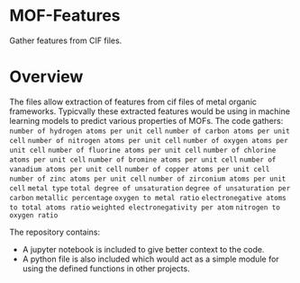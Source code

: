 # MOF-Features
Gather features from CIF files. 


# Overview 
The files allow extraction of features from cif files of metal organic frameworks. Typicvally these extracted features would be using in machine learning models to predict various properties of MOFs. The code gathers:
```number of hydrogen atoms per unit cell```
```number of carbon atoms per unit cell```
```number of nitrogen atoms per unit cell```
```number of oxygen atoms per unit cell```
```number of fluorine atoms per unit cell```
```number of chlorine atoms per unit cell```
```number of bromine atoms per unit cell```
```number of vanadium atoms per unit cell```
```number of copper atoms per unit cell```
```number of zinc atoms per unit cell```
```number of zirconium atoms per unit cell```
```metal type```
```total degree of unsaturation```
```degree of unsaturation per carbon```
```metallic percentage```
```oxygen to metal ratio```
```electronegative atoms to total atoms ratio```
```weighted electronegativity per atom```
```nitrogen to oxygen ratio```


The repository contains:
- A jupyter notebook is included to give better context to the code.
- A python file is also included which would act as a simple module for using the defined functions in other projects.
